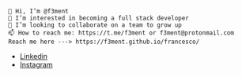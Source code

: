 ```
👋 Hi, I’m @f3ment
👀 I’m interested in becoming a full stack developer
💞️ I’m looking to collaborate on a team to grow up
📫 How to reach me: https://t.me/f3ment or f3ment@protonmail.com
Reach me here ---> https://f3ment.github.io/francesco/
```
<ul>
  <li><a href="https://www.linkedin.com/in/francesco-trementozzi" target="_blank">Linkedin</a></li>
  <li><a href="https://instagram.com/ftrement" target="_blank">Instagram</a></li>
</ul>
<!---
f3ment/f3ment is a ✨ special ✨ repository because its `README.md` (this file) appears on your GitHub profile.
You can click the Preview link to take a look at your changes.
--->
